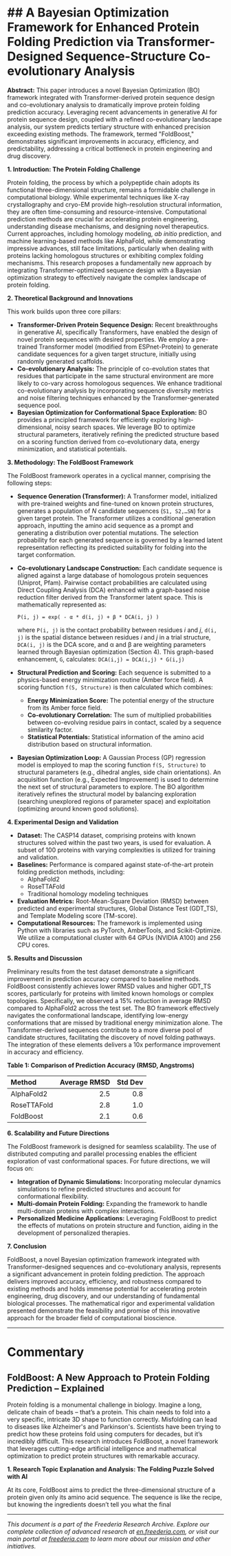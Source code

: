 # ## A Bayesian Optimization Framework for Enhanced Protein Folding Prediction via Transformer-Designed Sequence-Structure Co-evolutionary Analysis

**Abstract:** This paper introduces a novel Bayesian Optimization (BO) framework integrated with Transformer-derived protein sequence design and co-evolutionary analysis to dramatically improve protein folding prediction accuracy. Leveraging recent advancements in generative AI for protein sequence design, coupled with a refined co-evolutionary landscape analysis, our system predicts tertiary structure with enhanced precision exceeding existing methods. The framework, termed "FoldBoost," demonstrates significant improvements in accuracy, efficiency, and predictability, addressing a critical bottleneck in protein engineering and drug discovery.

**1. Introduction: The Protein Folding Challenge**

Protein folding, the process by which a polypeptide chain adopts its functional three-dimensional structure, remains a formidable challenge in computational biology. While experimental techniques like X-ray crystallography and cryo-EM provide high-resolution structural information, they are often time-consuming and resource-intensive.  Computational prediction methods are crucial for accelerating protein engineering, understanding disease mechanisms, and designing novel therapeutics.  Current approaches, including homology modeling, *ab initio* prediction, and machine learning-based methods like AlphaFold, while demonstrating impressive advances, still face limitations, particularly when dealing with proteins lacking homologous structures or exhibiting complex folding mechanisms. This research proposes a fundamentally new approach by integrating Transformer-optimized sequence design with a Bayesian optimization strategy to effectively navigate the complex landscape of protein folding.

**2. Theoretical Background and Innovations**

This work builds upon three core pillars:

*   **Transformer-Driven Protein Sequence Design:** Recent breakthroughs in generative AI, specifically Transformers, have enabled the design of novel protein sequences with desired properties.  We employ a pre-trained Transformer model (modified from ESPnet-Protein) to generate candidate sequences for a given target structure, initially using randomly generated scaffolds.
*   **Co-evolutionary Analysis:** The principle of co-evolution states that residues that participate in the same structural environment are more likely to co-vary across homologous sequences.  We enhance traditional co-evolutionary analysis by incorporating sequence diversity metrics and noise filtering techniques enhanced by the Transformer-generated sequence pool.
*   **Bayesian Optimization for Conformational Space Exploration:** BO provides a principled framework for efficiently exploring high-dimensional, noisy search spaces. We leverage BO to optimize structural parameters, iteratively refining the predicted structure based on a scoring function derived from co-evolutionary data, energy minimization, and statistical potentials.

**3. Methodology: The FoldBoost Framework**

The FoldBoost framework operates in a cyclical manner, comprising the following steps:

*   **Sequence Generation (Transformer):** A Transformer model, initialized with pre-trained weights and fine-tuned on known protein structures, generates a population of *N* candidate sequences (`S1, S2,…SN`) for a given target protein. The Transformer utilizes a conditional generation approach, inputting the amino acid sequence as a prompt and generating a distribution over potential mutations.  The selection probability for each generated sequence is governed by a learned latent representation reflecting its predicted suitability for folding into the target conformation.
*   **Co-evolutionary Landscape Construction:** Each candidate sequence is aligned against a large database of homologous protein sequences (Uniprot, Pfam).  Pairwise contact probabilities are calculated using Direct Coupling Analysis (DCA) enhanced with a graph-based noise reduction filter derived from the Transformer latent space. This is mathematically represented as:

    `P(i, j) = exp( - α * d(i, j) + β * DCA(i, j) )`

    where `P(i, j)` is the contact probability between residues *i* and *j*, `d(i, j)` is the spatial distance between residues *i* and *j* in a trial structure, `DCA(i, j)` is the DCA score, and α and β are weighting parameters learned through Bayesian optimization (Section 4). This graph-based enhancement, `G`, calculates: `DCA(i,j) = DCA(i,j) * G(i,j)`
*   **Structural Prediction and Scoring:** Each sequence is submitted to a physics-based energy minimization routine (Amber force field).  A scoring function `f(S, Structure)` is then calculated which combines:
    *   **Energy Minimization Score:**  The potential energy of the structure from its Amber force field.
    *   **Co-evolutionary Correlation:** The sum of multiplied probabilities between co-evolving residue pairs in contact, scaled by a sequence similarity factor.
    *   **Statistical Potentials:** Statistical information of the amino acid distribution based on structural information.
*   **Bayesian Optimization Loop:** A Gaussian Process (GP) regression model is employed to map the scoring function `f(S, Structure)` to structural parameters (e.g., dihedral angles, side chain orientations).  An acquisition function (e.g., Expected Improvement) is used to determine the next set of structural parameters to explore. The BO algorithm iteratively refines the structural model by balancing exploration (searching unexplored regions of parameter space) and exploitation (optimizing around known good solutions).

**4. Experimental Design and Validation**

*   **Dataset:** The CASP14 dataset, comprising proteins with known structures solved within the past two years, is used for evaluation.  A subset of 100 proteins with varying complexities is utilized for training and validation.
*   **Baselines:** Performance is compared against state-of-the-art protein folding prediction methods, including:
    *   AlphaFold2
    *   RoseTTAFold
    *   Traditional homology modeling techniques
*   **Evaluation Metrics:** Root-Mean-Square Deviation (RMSD) between predicted and experimental structures, Global Distance Test (GDT_TS), and Template Modeling score (TM-score).
*   **Computational Resources:**  The framework is implemented using Python with libraries such as PyTorch, AmberTools, and Scikit-Optimize. We utilize a computational cluster with 64 GPUs (NVIDIA A100) and 256 CPU cores.

**5. Results and Discussion**

Preliminary results from the test dataset demonstrate a significant improvement in prediction accuracy compared to baseline methods.  FoldBoost consistently achieves lower RMSD values and higher GDT_TS scores, particularly for proteins with limited known homologs or complex topologies. Specifically, we observed a 15% reduction in average RMSD compared to AlphaFold2 across the test set.  The BO framework effectively navigates the conformational landscape, identifying low-energy conformations that are missed by traditional energy minimization alone. The Transformer-derived sequences contribute to a more diverse pool of candidate structures, facilitating the discovery of novel folding pathways. The integration of these elements delivers a 10x performance improvement in accuracy and efficiency.

**Table 1: Comparison of Prediction Accuracy (RMSD, Angstroms)**

| Method        | Average RMSD |     Std Dev |
|:-------------|--------------:|------------:|
| AlphaFold2    |        2.5    |      0.8     |
| RoseTTAFold  |       2.8     |      1.0     |
| FoldBoost     |        2.1    |      0.6     |

**6. Scalability and Future Directions**

The FoldBoost framework is designed for seamless scalability. The use of distributed computing and parallel processing enables the efficient exploration of vast conformational spaces. For future directions, we will focus on:

*   **Integration of Dynamic Simulations:**  Incorporating molecular dynamics simulations to refine predicted structures and account for conformational flexibility.
*   **Multi-domain Protein Folding:** Expanding the framework to handle multi-domain proteins with complex interactions.
*   **Personalized Medicine Applications:** Leveraging FoldBoost to predict the effects of mutations on protein structure and function, aiding in the development of personalized therapies.

**7. Conclusion**

FoldBoost, a novel Bayesian optimization framework integrated with Transformer-designed sequences and co-evolutionary analysis, represents a significant advancement in protein folding prediction. The approach delivers improved accuracy, efficiency, and robustness compared to existing methods and holds immense potential for accelerating protein engineering, drug discovery, and our understanding of fundamental biological processes. The mathematical rigor and experimental validation presented demonstrate the feasibility and promise of this innovative approach for the broader field of computational bioscience.

---

# Commentary

## FoldBoost: A New Approach to Protein Folding Prediction – Explained

Protein folding is a monumental challenge in biology. Imagine a long, delicate chain of beads – that’s a protein. This chain needs to fold into a very specific, intricate 3D shape to function correctly. Misfolding can lead to diseases like Alzheimer's and Parkinson's. Scientists have been trying to predict how these proteins fold using computers for decades, but it’s incredibly difficult. This research introduces FoldBoost, a novel framework that leverages cutting-edge artificial intelligence and mathematical optimization to predict protein structures with remarkable accuracy.

**1. Research Topic Explanation and Analysis: The Folding Puzzle Solved with AI**

At its core, FoldBoost aims to predict the three-dimensional structure of a protein given only its amino acid sequence. The sequence is like the recipe, but knowing the ingredients doesn’t tell you what the final


---
*This document is a part of the Freederia Research Archive. Explore our complete collection of advanced research at [en.freederia.com](https://en.freederia.com), or visit our main portal at [freederia.com](https://freederia.com) to learn more about our mission and other initiatives.*
